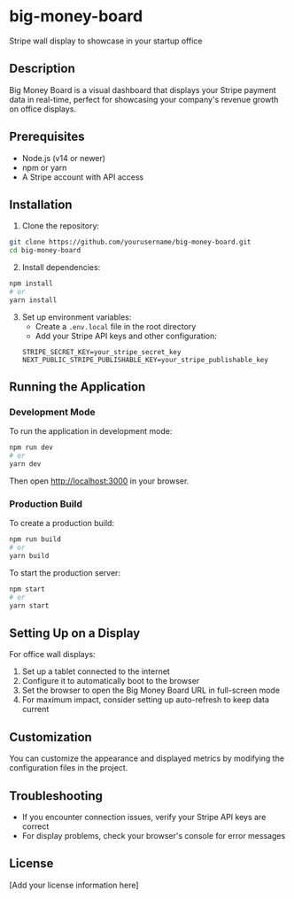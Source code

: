 # big-money-board
Stripe wall display to showcase in your startup office

## Description
Big Money Board is a visual dashboard that displays your Stripe payment data in real-time, perfect for showcasing your company's revenue growth on office displays.

## Prerequisites
- Node.js (v14 or newer)
- npm or yarn
- A Stripe account with API access

## Installation

1. Clone the repository:
```bash
git clone https://github.com/yourusername/big-money-board.git
cd big-money-board
```

2. Install dependencies:
```bash
npm install
# or
yarn install
```

3. Set up environment variables:
   - Create a `.env.local` file in the root directory
   - Add your Stripe API keys and other configuration:
   ```
   STRIPE_SECRET_KEY=your_stripe_secret_key
   NEXT_PUBLIC_STRIPE_PUBLISHABLE_KEY=your_stripe_publishable_key
   ```

## Running the Application

### Development Mode
To run the application in development mode:

```bash
npm run dev
# or
yarn dev
```

Then open [http://localhost:3000](http://localhost:3000) in your browser.

### Production Build
To create a production build:

```bash
npm run build
# or
yarn build
```

To start the production server:

```bash
npm start
# or
yarn start
```

## Setting Up on a Display
For office wall displays:

1. Set up a tablet connected to the internet
2. Configure it to automatically boot to the browser
3. Set the browser to open the Big Money Board URL in full-screen mode
4. For maximum impact, consider setting up auto-refresh to keep data current

## Customization
You can customize the appearance and displayed metrics by modifying the configuration files in the project.

## Troubleshooting
- If you encounter connection issues, verify your Stripe API keys are correct
- For display problems, check your browser's console for error messages

## License
[Add your license information here]
